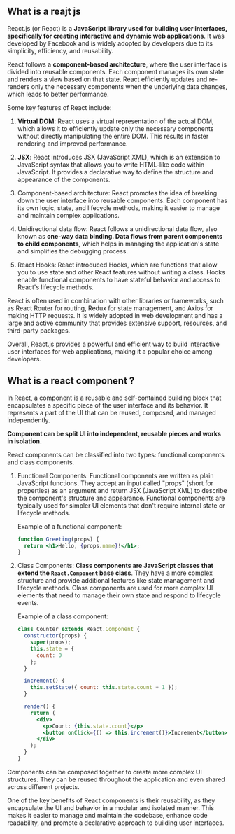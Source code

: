 ## What is a reajt js 

React.js (or React) is a **JavaScript library used for building user interfaces, specifically for creating interactive and dynamic web applications**. It was developed by Facebook and is widely adopted by developers due to its simplicity, efficiency, and reusability.

React follows a **component-based architecture**, where the user interface is divided into reusable components. Each component manages its own state and renders a view based on that state. React efficiently updates and re-renders only the necessary components when the underlying data changes, which leads to better performance.

Some key features of React include:

1. **Virtual DOM**: React uses a virtual representation of the actual DOM, which allows it to efficiently update only the necessary components without directly manipulating the entire DOM. This results in faster rendering and improved performance.

2. **JSX**: React introduces JSX (JavaScript XML), which is an extension to JavaScript syntax that allows you to write HTML-like code within JavaScript. It provides a declarative way to define the structure and appearance of the components.

3. Component-based architecture: React promotes the idea of breaking down the user interface into reusable components. Each component has its own logic, state, and lifecycle methods, making it easier to manage and maintain complex applications.

4. Unidirectional data flow: React follows a unidirectional data flow, also known as **one-way data binding. Data flows from parent components to child components**, which helps in managing the application's state and simplifies the debugging process.

5. React Hooks: React introduced Hooks, which are functions that allow you to use state and other React features without writing a class. Hooks enable functional components to have stateful behavior and access to React's lifecycle methods.

React is often used in combination with other libraries or frameworks, such as React Router for routing, Redux for state management, and Axios for making HTTP requests. It is widely adopted in web development and has a large and active community that provides extensive support, resources, and third-party packages.

Overall, React.js provides a powerful and efficient way to build interactive user interfaces for web applications, making it a popular choice among developers.

## What is a react component ?  
In React, a component is a reusable and self-contained building block that encapsulates a specific piece of the user interface and its behavior. It represents a part of the UI that can be reused, composed, and managed independently.

**Component can be split UI into independent, reusable pieces and works in isolation.**


React components can be classified into two types: functional components and class components.

1. Functional Components:
   Functional components are written as plain JavaScript functions. They accept an input called "props" (short for properties) as an argument and return JSX (JavaScript XML) to describe the component's structure and appearance. Functional components are typically used for simpler UI elements that don't require internal state or lifecycle methods.

   Example of a functional component:
   ```jsx
   function Greeting(props) {
     return <h1>Hello, {props.name}!</h1>;
   }
   ```

2. Class Components:
   **Class components are JavaScript classes that extend the `React.Component` base class**. They have a more complex structure and provide additional features like state management and lifecycle methods. Class components are used for more complex UI elements that need to manage their own state and respond to lifecycle events.

   Example of a class component:
   ```jsx
   class Counter extends React.Component {
     constructor(props) {
       super(props);
       this.state = {
         count: 0
       };
     }

     increment() {
       this.setState({ count: this.state.count + 1 });
     }

     render() {
       return (
         <div>
           <p>Count: {this.state.count}</p>
           <button onClick={() => this.increment()}>Increment</button>
         </div>
       );
     }
   }
   ```

Components can be composed together to create more complex UI structures. They can be reused throughout the application and even shared across different projects.

One of the key benefits of React components is their reusability, as they encapsulate the UI and behavior in a modular and isolated manner. This makes it easier to manage and maintain the codebase, enhance code readability, and promote a declarative approach to building user interfaces.





